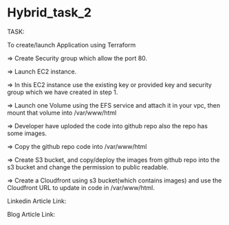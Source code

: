 # Hybrid_task_2

TASK:

To create/launch Application using Terraform
 
=> Create Security group which allow the port 80.
 
=> Launch EC2 instance.

=> In this EC2 instance use the existing key or provided key and security group which we have created in step 1.

=> Launch one Volume using the EFS service and attach it in your vpc, then mount that volume into /var/www/html

=> Developer have uploded the code into github repo also the repo has some images.

=> Copy the github repo code into /var/www/html

=> Create S3 bucket, and copy/deploy the images from github repo into the s3 bucket and change the permission to public readable.

=> Create a Cloudfront using s3 bucket(which contains images) and use the Cloudfront URL to  update in code in /var/www/html.

Linkedin Article Link:

Blog Article Link:
